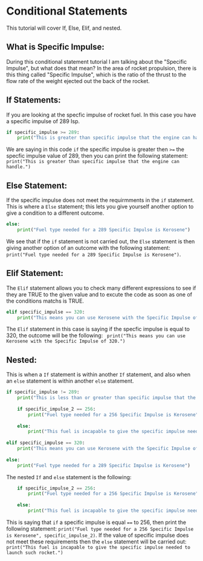 # Conditional Statements
This tutorial will cover If, Else, Elif, and nested.

## What is Specific Impulse:
During this conditional statement tutorial I am talking about the "Specific Impulse", but what does that mean?
In the area of rocket propulsion, there is this thing called "Specific Impulse", which is the ratio of the thrust to the flow rate of the weight ejected out the back of the rocket. 


## If Statements: 
If you are looking at the specfic impulse of rocket fuel. In this case you have a specific impulse of 289 Isp.

```python
if specific_impulse >= 289:
    print("This is greater than specific impulse that the engine can handle.")
```
We are saying in this code ```if``` the specific impulse is greater then ```>=``` the specfic impulse value of 289, then you can print the following statement: ```print("This is greater than specific impulse that the engine can handle.")```

## Else Statement:
If the specific impulse does not meet the requirmments in the ```if``` statement. This is where a ```Else``` statement; this lets you give yourself another option to give a condition to a different outcome.  

```python
else:
    print("Fuel type needed for a 289 Specific Impulse is Kerosene")
```
We see that if the ```if``` statement is not carried out, the ```Else``` statement is then giving another option of an outcome with the following statement: ```print("Fuel type needed for a 289 Specific Impulse is Kerosene")```.

## Elif Statement:
The ```Elif``` statement allows you to check many different expressions to see if they are TRUE to the given value and to excute the code as soon as one of the conditions matchs is TRUE. 

```python
elif specific_impulse == 320:
    print("This means you can use Kerosene with the Specific Impulse of 320.")
```
The ```Elif``` statement in this case is saying if the specfic impulse is equal to 320, the outcome will be the following: ``` print("This means you can use Kerosene with the Specific Impulse of 320.")```

## Nested:
This is when a ```If``` statement is within another ```If``` statement, and also when an ```else``` statement is within another ```else``` statement. 

```python
if specific_impulse != 289:
    print("This is less than or greater than specific impulse that the engine needs.")
    
    if specific_impulse_2 == 256:
        print("Fuel type needed for a 256 Specific Impulse is Kerosene", specific_impulse_2)
        
    else: 
        print("This fuel is incapable to give the specific impulse needed to launch such rocket.")
    
elif specific_impulse == 320:
    print("This means you can use Kerosene with the Specific Impulse of 320.")
    
else:
    print("Fuel type needed for a 289 Specific Impulse is Kerosene")
```
The nested ```If``` and ```else``` statement is the following: 
```python
    if specific_impulse_2 == 256:
        print("Fuel type needed for a 256 Specific Impulse is Kerosene", specific_impulse_2)
        
    else: 
        print("This fuel is incapable to give the specific impulse needed to launch such rocket.")
```
This is saying that ```if``` a specific impulse is equal ```==``` to 256, then print the following statement: ```print("Fuel type needed for a 256 Specific Impulse is Kerosene", specific_impulse_2)```. If the value of specific impulse does not meet these requirements then the ```else``` statement will be carried out: ```print("This fuel is incapable to give the specific impulse needed to launch such rocket.")```
